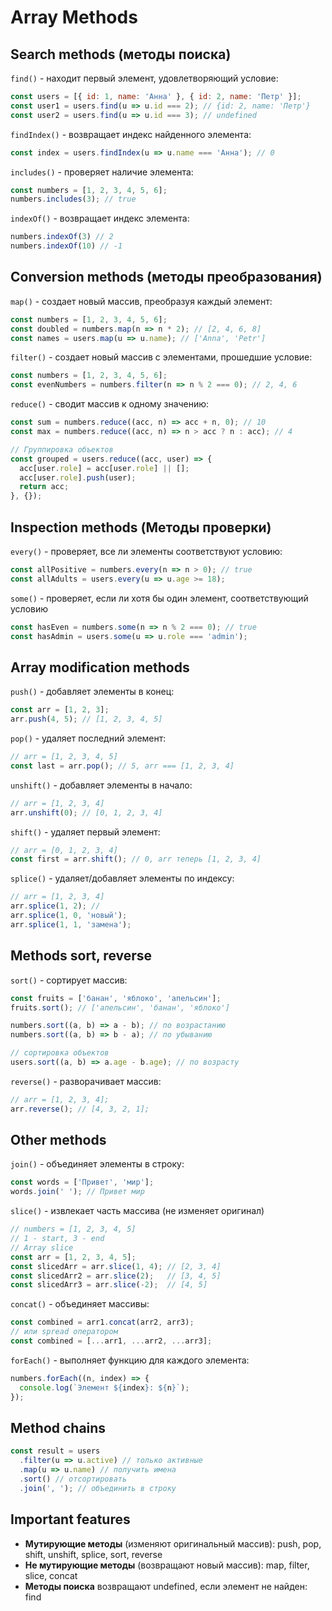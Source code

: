 # Array Methods #

## Search methods (методы поиска) ##

`find()` - находит первый элемент, удовлетворяющий условие:

````javascript
const users = [{ id: 1, name: 'Анна' }, { id: 2, name: 'Петр' }];
const user1 = users.find(u => u.id === 2); // {id: 2, name: 'Петр'}
const user2 = users.find(u => u.id === 3); // undefined
````

`findIndex()` - возвращает индекс найденного элемента:

````javascript
const index = users.findIndex(u => u.name === 'Анна'); // 0
````

`includes()` - проверяет наличие элемента:

````javascript
const numbers = [1, 2, 3, 4, 5, 6];
numbers.includes(3); // true
````

`indexOf()` - возвращает индекс элемента:

````javascript
numbers.indexOf(3) // 2
numbers.indexOf(10) // -1
````

## Conversion methods (методы преобразования) ##

`map()` - создает новый массив, преобразуя каждый элемент:

````javascript
const numbers = [1, 2, 3, 4, 5, 6];
const doubled = numbers.map(n => n * 2); // [2, 4, 6, 8]
const names = users.map(u => u.name); // ['Anna', 'Petr']
````

`filter()` - создает новый массив с элементами, прошедшие условие:

````javascript
const numbers = [1, 2, 3, 4, 5, 6];
const evenNumbers = numbers.filter(n => n % 2 === 0); // 2, 4, 6
````

`reduce()` - сводит массив к одному значению:

````javascript
const sum = numbers.reduce((acc, n) => acc + n, 0); // 10
const max = numbers.reduce((acc, n) => n > acc ? n : acc); // 4

// Группировка объектов
const grouped = users.reduce((acc, user) => {
  acc[user.role] = acc[user.role] || [];
  acc[user.role].push(user);
  return acc;
}, {});
````

## Inspection methods (Методы проверки) ##

`every()` - проверяет, все ли элементы соответствуют условию:

````javascript
const allPositive = numbers.every(n => n > 0); // true
const allAdults = users.every(u => u.age >= 18);
````

`some()` - проверяет, если ли хотя бы один элемент, соответствующий условию

````javascript
const hasEven = numbers.some(n => n % 2 === 0); // true
const hasAdmin = users.some(u => u.role === 'admin');
````

## Array modification methods ##

`push()` - добавляет элементы в конец:

````javascript
const arr = [1, 2, 3];
arr.push(4, 5); // [1, 2, 3, 4, 5]
````

`pop()` - удаляет последний элемент:

````javascript
// arr = [1, 2, 3, 4, 5]
const last = arr.pop(); // 5, arr === [1, 2, 3, 4]
````

`unshift()` - добавляет элементы в начало:

````javascript
// arr = [1, 2, 3, 4]
arr.unshift(0); // [0, 1, 2, 3, 4]
````

`shift()` - удаляет первый элемент:

````javascript
// arr = [0, 1, 2, 3, 4]
const first = arr.shift(); // 0, arr теперь [1, 2, 3, 4]
````

`splice()` - удаляет/добавляет элементы по индексу:

````javascript
// arr = [1, 2, 3, 4]
arr.splice(1, 2); //
arr.splice(1, 0, 'новый');
arr.splice(1, 1, 'замена');
````

## Methods sort, reverse ##

`sort()` - сортирует массив:

````javascript
const fruits = ['банан', 'яблоко', 'апельсин'];
fruits.sort(); // ['апельсин', 'банан', 'яблоко']

numbers.sort((a, b) => a - b); // по возрастанию
numbers.sort((a, b) => b - a); // по убыванию

// сортировка объектов
users.sort((a, b) => a.age - b.age); // по возрасту
````

`reverse()` - разворачивает массив:

````javascript
// arr = [1, 2, 3, 4];
arr.reverse(); // [4, 3, 2, 1];
````

## Other methods ##

`join()` - объединяет элементы в строку:

````javascript
const words = ['Привет', 'мир'];
words.join(' '); // Привет мир
````

`slice()` - извлекает часть массива (не изменяет оригинал)

````javascript
// numbers = [1, 2, 3, 4, 5]
// 1 - start, 3 - end
// Array slice
const arr = [1, 2, 3, 4, 5];
const slicedArr = arr.slice(1, 4); // [2, 3, 4]
const slicedArr2 = arr.slice(2);   // [3, 4, 5]
const slicedArr3 = arr.slice(-2);  // [4, 5]
````

`concat()` - объединяет массивы:

````javascript
const combined = arr1.concat(arr2, arr3);
// или spread оператором
const combined = [...arr1, ...arr2, ...arr3];
````

`forEach()` - выполняет функцию для каждого элемента:

````javascript
numbers.forEach((n, index) => {
  console.log(`Элемент ${index}: ${n}`);
});
````

## Method chains ##

````javascript
const result = users
  .filter(u => u.active) // только активные
  .map(u => u.name) // получить имена
  .sort() // отсортировать
  .join(', '); // объединить в строку
````

## Important features ##

* **Мутирующие методы** (изменяют оригинальный массив): push, pop, shift, unshift, splice, sort, reverse
* **Не мутирующие методы** (возвращают новый массив): map, filter, slice, concat
* **Методы поиска** возвращают undefined, если элемент не найден: find
